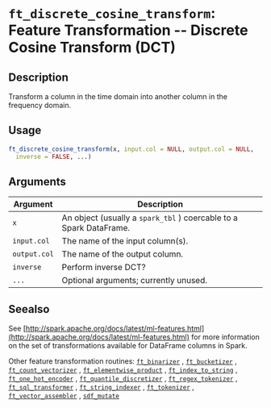 # `ft_discrete_cosine_transform`: Feature Transformation -- Discrete Cosine Transform (DCT)

## Description


 Transform a column in the time domain into another column in the frequency
 domain.


## Usage

```r
ft_discrete_cosine_transform(x, input.col = NULL, output.col = NULL,
  inverse = FALSE, ...)
```


## Arguments

Argument      |Description
------------- |----------------
```x```     |     An object (usually a `spark_tbl` ) coercable to a Spark DataFrame.
```input.col```     |     The name of the input column(s).
```output.col```     |     The name of the output column.
```inverse```     |     Perform inverse DCT?
```...```     |     Optional arguments; currently unused.

## Seealso


 See [http://spark.apache.org/docs/latest/ml-features.html](http://spark.apache.org/docs/latest/ml-features.html) for
 more information on the set of transformations available for DataFrame
 columns in Spark.
 
 Other feature transformation routines: [`ft_binarizer`](ft_binarizer.html) ,
  [`ft_bucketizer`](ft_bucketizer.html) ,
  [`ft_count_vectorizer`](ft_count_vectorizer.html) ,
  [`ft_elementwise_product`](ft_elementwise_product.html) ,
  [`ft_index_to_string`](ft_index_to_string.html) ,
  [`ft_one_hot_encoder`](ft_one_hot_encoder.html) ,
  [`ft_quantile_discretizer`](ft_quantile_discretizer.html) ,
  [`ft_regex_tokenizer`](ft_regex_tokenizer.html) ,
  [`ft_sql_transformer`](ft_sql_transformer.html) ,
  [`ft_string_indexer`](ft_string_indexer.html) ,
  [`ft_tokenizer`](ft_tokenizer.html) ,
  [`ft_vector_assembler`](ft_vector_assembler.html) ,
  [`sdf_mutate`](sdf_mutate.html) 



